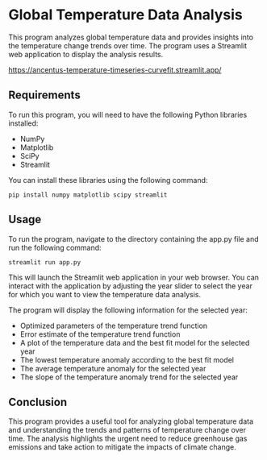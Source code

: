 # Global Temperature Data Analysis

This program analyzes global temperature data and provides insights into the temperature change trends over time. The program uses a Streamlit web application to display the analysis results.

https://ancentus-temperature-timeseries-curvefit.streamlit.app/

## Requirements

To run this program, you will need to have the following Python libraries installed:

- NumPy
- Matplotlib
- SciPy
- Streamlit

You can install these libraries using the following command:

    pip install numpy matplotlib scipy streamlit

## Usage

To run the program, navigate to the directory containing the app.py file and run the following command:

    streamlit run app.py
 
This will launch the Streamlit web application in your web browser. You can interact with the application by adjusting the year slider to select the year for which you want to view the temperature data analysis.

The program will display the following information for the selected year:

- Optimized parameters of the temperature trend function
- Error estimate of the temperature trend function
- A plot of the temperature data and the best fit model for the selected year
- The lowest temperature anomaly according to the best fit model
- The average temperature anomaly for the selected year
- The slope of the temperature anomaly trend for the selected year

## Conclusion

This program provides a useful tool for analyzing global temperature data and understanding the trends and patterns of temperature change over time. The analysis highlights the urgent need to reduce greenhouse gas emissions and take action to mitigate the impacts of climate change.

